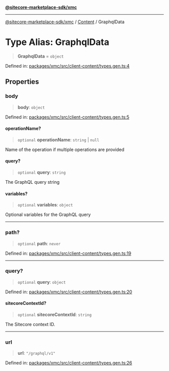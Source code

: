 [**@sitecore-marketplace-sdk/xmc**](../../../../README.md)

***

[@sitecore-marketplace-sdk/xmc](../../../../README.md) / [Content](../README.md) / GraphqlData

# Type Alias: GraphqlData

> **GraphqlData** = `object`

Defined in: [packages/xmc/src/client-content/types.gen.ts:4](https://github.com/Sitecore/marketplace-sdk/blob/047115917e8843232ba2a4ba284b67585698b1c5/packages/xmc/src/client-content/types.gen.ts#L4)

## Properties

### body

> **body**: `object`

Defined in: [packages/xmc/src/client-content/types.gen.ts:5](https://github.com/Sitecore/marketplace-sdk/blob/047115917e8843232ba2a4ba284b67585698b1c5/packages/xmc/src/client-content/types.gen.ts#L5)

#### operationName?

> `optional` **operationName**: `string` \| `null`

Name of the operation if multiple operations are provided

#### query?

> `optional` **query**: `string`

The GraphQL query string

#### variables?

> `optional` **variables**: `object`

Optional variables for the GraphQL query

***

### path?

> `optional` **path**: `never`

Defined in: [packages/xmc/src/client-content/types.gen.ts:19](https://github.com/Sitecore/marketplace-sdk/blob/047115917e8843232ba2a4ba284b67585698b1c5/packages/xmc/src/client-content/types.gen.ts#L19)

***

### query?

> `optional` **query**: `object`

Defined in: [packages/xmc/src/client-content/types.gen.ts:20](https://github.com/Sitecore/marketplace-sdk/blob/047115917e8843232ba2a4ba284b67585698b1c5/packages/xmc/src/client-content/types.gen.ts#L20)

#### sitecoreContextId?

> `optional` **sitecoreContextId**: `string`

The Sitecore context ID.

***

### url

> **url**: `"/graphql/v1"`

Defined in: [packages/xmc/src/client-content/types.gen.ts:26](https://github.com/Sitecore/marketplace-sdk/blob/047115917e8843232ba2a4ba284b67585698b1c5/packages/xmc/src/client-content/types.gen.ts#L26)
